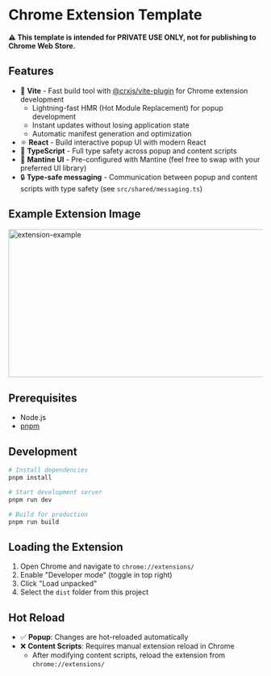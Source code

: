 # Chrome Extension Template

**⚠️ This template is intended for PRIVATE USE ONLY, not for publishing to Chrome Web Store.**

## Features

- 🚀 **Vite** - Fast build tool with [@crxjs/vite-plugin](https://crxjs.dev/) for Chrome extension development
  - Lightning-fast HMR (Hot Module Replacement) for popup development
  - Instant updates without losing application state
  - Automatic manifest generation and optimization
- ⚛️ **React** - Build interactive popup UI with modern React
- 📘 **TypeScript** - Full type safety across popup and content scripts
- 🎨 **Mantine UI** - Pre-configured with Mantine (feel free to swap with your preferred UI library)
- 🔒 **Type-safe messaging** - Communication between popup and content scripts with type safety (see `src/shared/messaging.ts`)

## Example Extension Image

<img width="1613" height="293" alt="extension-example" src="https://github.com/user-attachments/assets/05d15af0-9b4a-47b4-a7de-d56df8d5a17d" />

## Prerequisites

- Node.js
- [pnpm](https://pnpm.io/installation)

## Development

```bash
# Install dependencies
pnpm install

# Start development server
pnpm run dev

# Build for production
pnpm run build
```

## Loading the Extension

1. Open Chrome and navigate to `chrome://extensions/`
2. Enable "Developer mode" (toggle in top right)
3. Click "Load unpacked"
4. Select the `dist` folder from this project

## Hot Reload

- ✅ **Popup**: Changes are hot-reloaded automatically
- ❌ **Content Scripts**: Requires manual extension reload in Chrome
  - After modifying content scripts, reload the extension from `chrome://extensions/`
